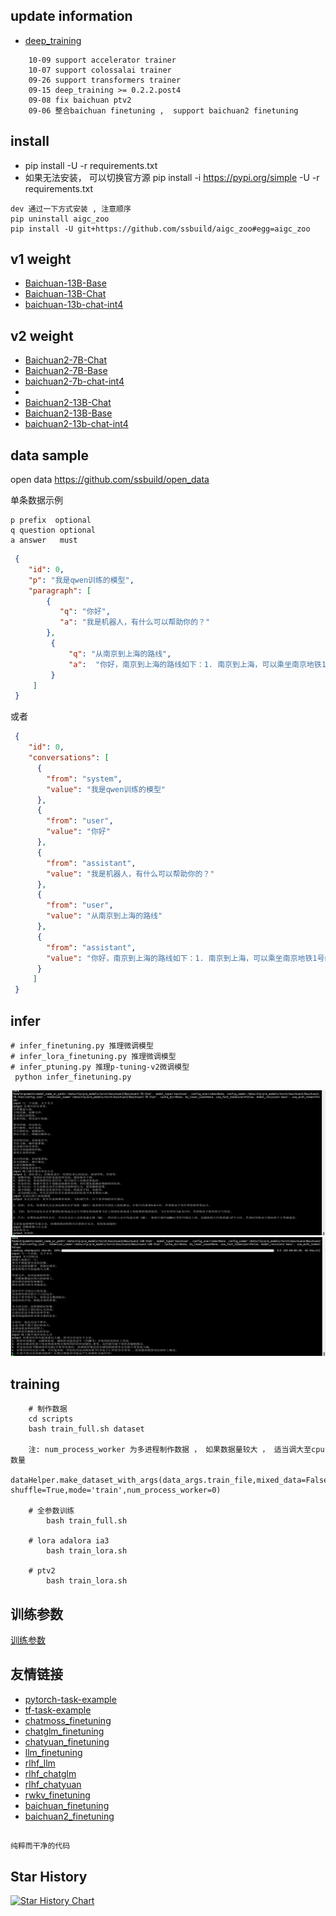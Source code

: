 ## update information
   - [deep_training](https://github.com/ssbuild/deep_training)

```text
    10-09 support accelerator trainer
    10-07 support colossalai trainer
    09-26 support transformers trainer
    09-15 deep_training >= 0.2.2.post4
    09-08 fix baichuan ptv2
    09-06 整合baichuan finetuning ,  support baichuan2 finetuning
```
   

## install
  - pip install -U -r requirements.txt
  - 如果无法安装， 可以切换官方源 pip install -i https://pypi.org/simple -U -r requirements.txt


```text
dev 通过一下方式安装 , 注意顺序
pip uninstall aigc_zoo
pip install -U git+https://github.com/ssbuild/aigc_zoo#egg=aigc_zoo
```


## v1 weight
- [Baichuan-13B-Base](https://huggingface.co/baichuan-inc/Baichuan-13B-Base)
- [Baichuan-13B-Chat](https://huggingface.co/baichuan-inc/Baichuan-13B-Chat)
- [baichuan-13b-chat-int4](https://huggingface.co/ssbuild/baichuan-13b-chat-int4)

## v2 weight
- [Baichuan2-7B-Chat](https://huggingface.co/baichuan-inc/Baichuan2-7B-Chat)
- [Baichuan2-7B-Base](https://huggingface.co/baichuan-inc/Baichuan2-7B-Base)
- [baichuan2-7b-chat-int4](https://huggingface.co/ssbuild/baichuan2-7b-chat-int4)
- 
- [Baichuan2-13B-Chat](https://huggingface.co/baichuan-inc/Baichuan2-13B-Chat)
- [Baichuan2-13B-Base](https://huggingface.co/baichuan-inc/Baichuan2-13B-Base)
- [baichuan2-13b-chat-int4](https://huggingface.co/ssbuild/baichuan2-13b-chat-int4)





## data sample
   open data https://github.com/ssbuild/open_data
    
单条数据示例

```text
p prefix  optional
q question optional
a answer   must

```
```json
 {
    "id": 0, 
    "p": "我是qwen训练的模型",
    "paragraph": [
        {
           "q": "你好",
           "a": "我是机器人，有什么可以帮助你的？"
        },
         {
             "q": "从南京到上海的路线",
             "a":  "你好，南京到上海的路线如下：1. 南京到上海，可以乘坐南京地铁1号线，在南京站乘坐轨道交通1号线。2. 南京到浦东机场，可以搭乘上海地铁1号，在陆家嘴站乘坐地铁1线，在浦东国际机场站乘坐机场快线，前往上海浦东国际机场。3. 上海到南京，可以换乘上海地铁2号线，从南京站换乘地铁2线，再从南京南站换乘地铁1路，然后到达上海站"
         }
     ]
 }

```

或者

```json
 {
    "id": 0,
    "conversations": [
      {
        "from": "system",
        "value": "我是qwen训练的模型"
      },
      {
        "from": "user",
        "value": "你好"
      },
      {
        "from": "assistant",
        "value": "我是机器人，有什么可以帮助你的？"
      },
      {
        "from": "user",
        "value": "从南京到上海的路线"
      },
      {
        "from": "assistant",
        "value": "你好，南京到上海的路线如下：1. 南京到上海，可以乘坐南京地铁1号线，在南京站乘坐轨道交通1号线。2. 南京到浦东机场，可以搭乘上海地铁1号，在陆家嘴站乘坐地铁1线，在浦东国际机场站乘坐机场快线，前往上海浦东国际机场。3. 上海到南京，可以换乘上海地铁2号线，从南京站换乘地铁2线，再从南京南站换乘地铁1路，然后到达上海站"
      }
     ]
 }
```



## infer
    # infer_finetuning.py 推理微调模型
    # infer_lora_finetuning.py 推理微调模型
    # infer_ptuning.py 推理p-tuning-v2微调模型
     python infer_finetuning.py
![infer](assets/1.png)
![infer](assets/2.png)

## training
```text
    # 制作数据
    cd scripts
    bash train_full.sh dataset
    
    注: num_process_worker 为多进程制作数据 ， 如果数据量较大 ， 适当调大至cpu数量
    dataHelper.make_dataset_with_args(data_args.train_file,mixed_data=False, shuffle=True,mode='train',num_process_worker=0)
    
    # 全参数训练 
        bash train_full.sh
        
    # lora adalora ia3 
        bash train_lora.sh
        
    # ptv2
        bash train_lora.sh
```
   
## 训练参数
[训练参数](args.MD)

## 友情链接

- [pytorch-task-example](https://github.com/ssbuild/pytorch-task-example)
- [tf-task-example](https://github.com/ssbuild/tf-task-example)
- [chatmoss_finetuning](https://github.com/ssbuild/chatmoss_finetuning)
- [chatglm_finetuning](https://github.com/ssbuild/chatglm_finetuning)
- [chatyuan_finetuning](https://github.com/ssbuild/chatyuan_finetuning)
- [llm_finetuning](https://github.com/ssbuild/llm_finetuning)
- [rlhf_llm](https://github.com/ssbuild/rlhf_llm)
- [rlhf_chatglm](https://github.com/ssbuild/rlhf_chatglm)
- [rlhf_chatyuan](https://github.com/ssbuild/rlhf_chatyuan)
- [rwkv_finetuning](https://github.com/ssbuild/rwkv_finetuning)
- [baichuan_finetuning](https://github.com/ssbuild/baichuan_finetuning)
- [baichuan2_finetuning](https://github.com/ssbuild/baichuan2_finetuning)

## 
    纯粹而干净的代码

## Star History

[![Star History Chart](https://api.star-history.com/svg?repos=ssbuild/baichuan2_finetuning&type=Date)](https://star-history.com/#ssbuild/baichuan2_finetuning&Date)